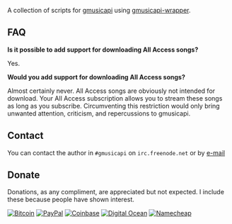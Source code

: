 A collection of scripts for [gmusicapi](https://github.com/simon-weber/gmusicapi) using [gmusicapi-wrapper](https://github.com/thebigmunch/gmusicapi-wrapper).

## FAQ

**Is it possible to add support for downloading All Access songs?**

Yes.

**Would you add support for downloading All Access songs?**

Almost certainly never. All Access songs are obviously not intended for download. Your All Access subscription allows you to stream these songs as long as you subscribe. Circumventing this restriction would only bring unwanted attention, criticism, and repercussions to gmusicapi.


## Contact

You can contact the author in ``#gmusicapi`` on ``irc.freenode.net`` or by [e-mail](mailto:mail@thebigmunch.me)


## Donate

Donations, as any compliment, are appreciated but not expected. I include these because people have shown interest.

[![Bitcoin](http://img.shields.io/badge/Bitcoin-donate-green.svg?style=flat-square)](https://coinbase.com/thebigmunch) [![PayPal](http://img.shields.io/badge/PayPal-donate-green.svg?style=flat-square)](https://www.paypal.com/cgi-bin/webscr?cmd=_donations&business=DHDVLSYW8V8N4&lc=US&item_name=thebigmunch&currency_code=USD)
[![Coinbase](http://img.shields.io/badge/Coinbase-referral-orange.svg?style=flat-square)](https://coinbase.com/?r=52502f01e0fdd4d3ef000253&utm_campaign=user-referral&src=referral-link) [![Digital Ocean](http://img.shields.io/badge/Digital%20Ocean-referral-orange.svg?style=flat-square)](https://www.digitalocean.com/?refcode=3823208a0597) [![Namecheap](http://img.shields.io/badge/Namecheap-referral-orange.svg?style=flat-square)](http://www.namecheap.com/?aff=67208)
